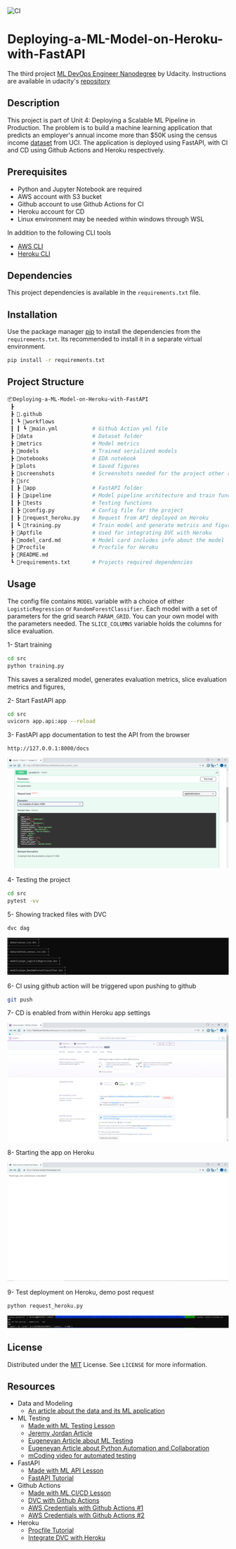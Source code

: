 ![CI](https://github.com/ibrahim-sheriff/Deploying-a-ML-Model-on-Heroku-with-FastAPI/actions/workflows/main.yml/badge.svg)
# Deploying-a-ML-Model-on-Heroku-with-FastAPI
The third project [ML DevOps Engineer Nanodegree](https://www.udacity.com/course/machine-learning-dev-ops-engineer-nanodegree--nd0821) by Udacity. Instructions are available in udacity's [repository](https://github.com/udacity/nd0821-c3-starter-code/tree/master/starter)

## Description
This project is part of Unit 4: Deploying a Scalable ML Pipeline in Production. The problem is to build a machine learning application that predicts an employer's annual income more than $50K using the census income [dataset](https://archive.ics.uci.edu/ml/datasets/census+income) from UCI. The application is deployed using FastAPI, with CI and CD using Github Actions and Heroku respectively.

## Prerequisites
- Python and Jupyter Notebook are required
- AWS account with S3 bucket 
- Github account to use Github Actions for CI
- Heroku account for CD
- Linux environment may be needed within windows through WSL

In addition to the following CLI tools
- [AWS CLI](https://docs.aws.amazon.com/cli/latest/userguide/install-cliv2-linux.html)
- [Heroku CLI](https://devcenter.heroku.com/articles/heroku-cli)
## Dependencies
This project dependencies is available in the ```requirements.txt``` file.

## Installation
Use the package manager [pip](https://pip.pypa.io/en/stable/) to install the dependencies from the ```requirements.txt```. Its recommended to install it in a separate virtual environment.

```bash
pip install -r requirements.txt
```

## Project Structure
```bash
📦Deploying-a-ML-Model-on-Heroku-with-FastAPI
 ┣ 
 ┣ 📂.github
 ┃ ┗ 📂workflows
 ┃ ┃ ┗ 📜main.yml           # Github Action yml file
 ┣ 📂data                   # Dataset folder
 ┣ 📂metrics                # Model metrics
 ┣ 📂models                 # Trained serialized models
 ┣ 📂notebooks              # EDA notebook
 ┣ 📂plots                  # Saved figures
 ┣ 📂screenshots            # Screenshots needed for the project other resources
 ┣ 📂src                
 ┃ ┣ 📂app                  # FastAPI folder
 ┃ ┣ 📂pipeline             # Model pipeline architecture and train functions
 ┃ ┣ 📂tests                # Testing functions
 ┃ ┣ 📜config.py            # Config file for the project
 ┃ ┣ 📜request_heroku.py    # Request from API deployed on Heroku
 ┃ ┗ 📜training.py          # Train model and generate metrics and figures
 ┣ 📜Aptfile                # Used for integrating DVC with Heroku
 ┣ 📜model_card.md          # Model card includes info about the model 
 ┣ 📜Procfile               # Procfile for Heroku
 ┣ 📜README.md              
 ┗ 📜requirements.txt       # Projects required dependencies
```
## Usage
The config file contains ```MODEL``` variable with a choice of either ```LogisticRegression``` or ```RandomForestClassifier```. Each model with a set of parameters for the grid search ```PARAM_GRID```. You can your own model with the parameters needed. The ```SLICE_COLUMNS``` variable holds the columns for slice evaluation.

1- Start training
```bash
cd src
python training.py
```
This saves a seralized model, generates evaluation metrics, slice evaluation metrics and figures,

2- Start FastAPI app
```bash
cd src
uvicorn app.api:app --reload
```

3- FastAPI app documentation to test the API from the browser
```
http://127.0.0.1:8000/docs
```

<img src="screenshots/example.PNG">

4- Testing the project
```bash
cd src
pytest -vv
```
5- Showing tracked files with DVC
```bash
dvc dag
```

<img src="screenshots/dvcdag.PNG">

6- CI using github action will be triggered upon pushing to github
```bash
git push
```

7- CD is enabled from within Heroku app settings

<img src="screenshots/continuous_deployment.png">

8- Starting the app on Heroku

<img src="screenshots/live_get.PNG">

9- Test deployment on Heroku, demo post request
```bash
python request_heroku.py
```

<img src="screenshots/live_post.PNG">

## License
Distributed under the [MIT](https://choosealicense.com/licenses/mit/) License. See ```LICENSE``` for more information.

## Resources

- Data and Modeling
  - [An article about the data and its ML application](https://medium.com/analytics-vidhya/machine-learning-application-census-income-prediction-868227debf12)
- ML Testing
  - [Made with ML Testing Lesson](https://madewithml.com/courses/mlops/testing/)
  - [Jeremy Jordan Article](https://www.jeremyjordan.me/testing-ml/)
  - [Eugeneyan Article about ML Testing](https://eugeneyan.com/writing/testing-ml/)
  - [Eugeneyan Article about Python Automation and Collaboration](https://eugeneyan.com/writing/setting-up-python-project-for-automation-and-collaboration/)
  - [mCoding video for automated testing](https://www.youtube.com/watch?v=DhUpxWjOhME)
- FastAPI
  - [Made with ML API Lesson](https://madewithml.com/courses/mlops/api/)
  - [FastAPI Tutorial](https://fastapi.tiangolo.com/tutorial/)
- Github Actions
  - [Made with ML CI/CD Lesson](https://madewithml.com/courses/mlops/cicd/)
  - [DVC with Github Actions](https://github.com/iterative/setup-dvc)
  - [AWS Credentials with Github Actions #1](https://github.com/marketplace/actions/configure-aws-credentials-action-for-github-actions#sample-iam-role-cloudformation-template)
  - [AWS Credentials with Github Actions #2](https://stackoverflow.com/questions/58643905/how-aws-credentials-works-at-github-actions)
- Heroku
  - [Procfile Tutorial](https://devcenter.heroku.com/articles/procfile)
  - [Integrate DVC with Heroku](https://ankane.org/dvc-on-heroku)


